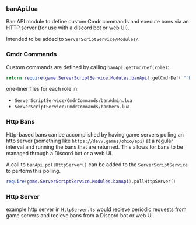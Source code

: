 ### banApi.lua
Ban API module to define custom Cmdr commands and execute bans via an HTTP server (for use with a discord bot or web UI).

Intended to be added to `ServerScriptService/Modules/`.

### Cmdr Commands
Custom commands are defined by calling `banApi.getCmdrDef(role)`:
```lua
return require(game.ServerScriptService.Modules.banApi).getCmdrDef( "`Hero` or `Admin`" )
```

one-liner files for each role in:
- `ServerScriptService/CmdrCommands/banAdmin.lua`
- `ServerScriptService/CmdrCommands/banHero.lua`

### Http Bans
Http-based bans can be accomplished by having game servers polling an http server (something like `https://devv.games/ohio/api`) at a regular interval and running the bans that are returned.
This allows for bans to be managed through a Discord bot or a web UI.

A call to `banApi.pollHttpServer()` can be added to the `ServerScriptService`  to perform this polling.
```lua
require(game.ServerScriptService.Modules.banApi).pollHttpServer()
```

### Http Server
example http server in `HttpServer.ts` would recieve periodic requests from game servers and recieve bans from a Discord bot or web UI.
